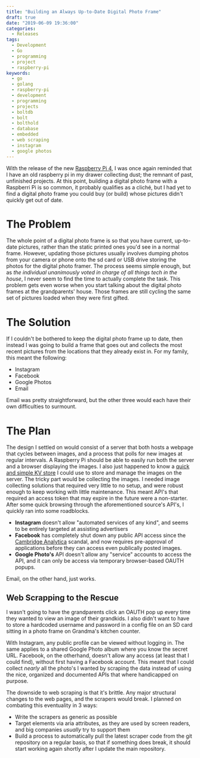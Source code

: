 ```yaml
---
title: "Building an Always Up-to-Date Digital Photo Frame"
draft: true
date: "2019-06-09 19:36:00"
categories: 
  - Releases
tags: 
  - Development
  - Go
  - programming
  - project
  - raspberry-pi
keywords:
  - go
  - golang
  - raspberry-pi
  - development
  - programming
  - projects
  - boltdb
  - bolt
  - bolthold
  - database
  - embedded
  - web scraping
  - instagram
  - google photos
---
```

With the release of the new [Raspberry Pi 4](https://www.raspberrypi.org/products/raspberry-pi-4-model-b/), I was 
once again reminded that I have an old raspberry pi in my drawer collecting dust; the remnant of past, unfinished
projects.  At this point, building a digital photo frame with a Raspberri Pi is so common, it probably qualifies as
a cliché, but I had yet to find a digital photo frame you could buy (or build) whose pictures didn't quickly get out
of date.

# The Problem

The whole point of a digital photo frame is so that you have current, up-to-date pictures, rather than the static
printed ones you'd see in a normal frame.  However, updating those pictures usually involves dumping photos from your
camera or phone onto the sd card or USB drive storing the photos for the digital photo framer. The process seems
simple enough, but as *the individual unanimously voted in charge of all things tech in the house*, I never seem to find
the time to actually complete the task.  This problem gets even worse when you start talking about the digital photo 
frames at the grandparents' house.  Those frames are still cycling the same set of pictures loaded when they were
first gifted.

# The Solution

If I couldn't be bothered to keep the digital photo frame up to date, then instead I was going to build a frame that 
goes out and collects the most recent pictures from the locations that they already exist in.  For my family, this 
meant the following:

* Instagram
* Facebook
* Google Photos
* Email

Email was pretty straightforward, but the other three would each have their own difficulties to surmount.

# The Plan

The design I settled on would consist of a server that both hosts a webpage that cycles between images, and a process
that polls for new images at regular intervals.  A Raspberry Pi should be able to easily run both the server and a 
browser displaying the images.  I also just happened to know a [quick and simple KV store](https://github.com/timshannon/bolthold) 
I could use to store and manage the images on the server.  The tricky part would be collecting the images.  I needed 
image collecting solutions that required very little to no setup, and were robust enough to keep working with little 
maintenance.  This meant API's that required an access token that may expire in the future were a non-starter.  After 
some quick browsing through the aforementioned source's API's, I quickly ran into some roadblocks.

* **Instagram** doesn't allow "automated services of any kind", and seems to be entirely targeted at assisting advertisers
* **Facebook** has completely shut down any public API access since the 
[Cambridge Analytica](https://en.wikipedia.org/wiki/Cambridge_Analytica) scandal, and now requires pre-approval of
applications before they can access even publically posted images.
* **Google Photo's** API doesn't allow any "service" accounts to access the API, and it can only be access via temporary
browser-based OAUTH popups.

Email, on the other hand, just works.

## Web Scrapping to the Rescue
I wasn't going to have the grandparents click an OAUTH pop up every time they wanted to view an image of their grandkids.
I also didn't want to have to store a hardcoded username and password in a config file on an SD card sitting in a photo
frame on Grandma's kitchen counter.

With Instagram, any public profile can be viewed without logging in.  The same applies to a shared Google Photo album 
where you know the secret URL.  Facebook, on the otherhand, doesn't allow any access (at least that I could find),
without first having a Facebook account.  This meant that I could collect *nearly* all the photo's I wanted by scraping
the data instead of using the nice, organized and documented APIs that where handicapped on purpose.

The downside to web scraping is that it's brittle.  Any major structural changes to the web pages, and the scrapers
would break.  I planned on combating this eventuality in 3 ways:

* Write the scrapers as generic as possible 
* Target elements via aria attributes, as they are used by screen readers, and big companies *usually* try to support them
* Build a process to automatically pull the latest scraper code from the git repository on a regular basis, so that
if something does break, it should start working again shortly after I update the main repository.


